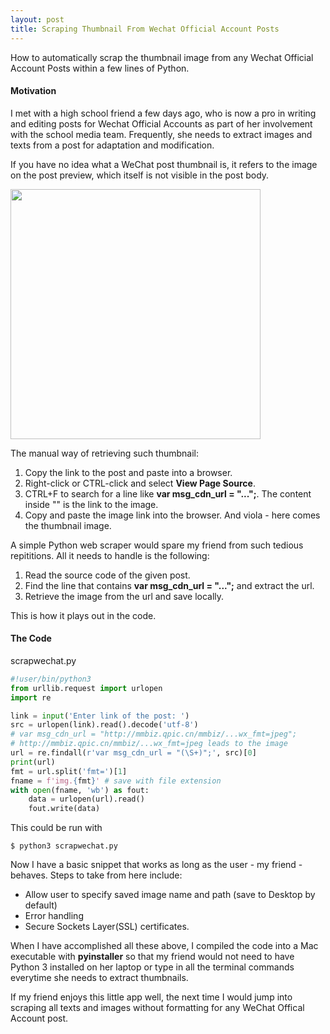 ```yaml
---
layout: post
title: Scraping Thumbnail From Wechat Official Account Posts
---
```


How to automatically scrap the thumbnail image from any Wechat Official Account Posts within a few lines of Python.


#### Motivation

I met with a high school friend a few days ago, who is now a pro in writing and editing posts for Wechat Official Accounts as part of her involvement with the school media team. Frequently, she needs to extract images and texts from a post for adaptation and modification.

If you have no idea what a WeChat post thumbnail is, it refers to the image on the post preview, which itself is not visible in the post body.

<img src="{{ site.baseurl }}/images/2018-09-25-scrap-wechat-1.png" style="width: 400px;"/>

The manual way of retrieving such thumbnail:
1. Copy the link to the post and paste into a browser.
2. Right-click or CTRL-click and select **View Page Source**.
3. CTRL+F to search for a line like **var msg_cdn_url = "...";**. The content inside "" is the link to the image.
4. Copy and paste the image link into the browser. And viola - here comes the thumbnail image.

A simple Python web scraper would spare my friend from such tedious repititions. All it needs to handle is the following:
1. Read the source code of the given post.
2. Find the line that contains **var msg_cdn_url = "...";** and extract the url.
3. Retrieve the image from the url and save locally.

This is how it plays out in the code.


#### The Code

scrapwechat.py
```python
#!user/bin/python3
from urllib.request import urlopen
import re

link = input('Enter link of the post: ')
src = urlopen(link).read().decode('utf-8')
# var msg_cdn_url = "http://mmbiz.qpic.cn/mmbiz/...wx_fmt=jpeg";
# http://mmbiz.qpic.cn/mmbiz/...wx_fmt=jpeg leads to the image
url = re.findall(r'var msg_cdn_url = "(\S+)";', src)[0]
print(url)
fmt = url.split('fmt=')[1]
fname = f'img.{fmt}' # save with file extension
with open(fname, 'wb') as fout:
    data = urlopen(url).read()
    fout.write(data)
```

This could be run with
```shell
$ python3 scrapwechat.py
```

Now I have a basic snippet that works as long as the user - my friend - behaves. Steps to take from here include:
- Allow user to specify saved image name and path (save to Desktop by default)
- Error handling
- Secure Sockets Layer(SSL) certificates.

When I have accomplished all these above, I compiled the code into a Mac executable with **pyinstaller** so that my friend would not need to have Python 3 installed on her laptop or type in all the terminal commands everytime she needs to extract thumbnails.

If my friend enjoys this little app well, the next time I would jump into scraping all texts and images without formatting for any WeChat Offical Account post.
